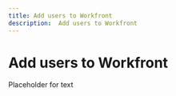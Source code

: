 ```yaml
---
title: Add users to Workfront
description:  Add users to Workfront
---
```

# Add users to Workfront

Placeholder for text